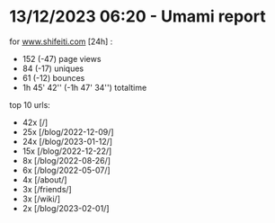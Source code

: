 # 13/12/2023 06:20 - Umami report
for www.shifeiti.com [24h] :

 - 152 (-47) page views
 - 84 (-17) uniques
 - 61 (-12) bounces
 - 1h 45' 42'' (-1h 47' 34'') totaltime


top 10 urls:
 - 42x [/]
 - 25x [/blog/2022-12-09/]
 - 24x [/blog/2023-01-12/]
 - 15x [/blog/2022-12-22/]
 - 8x [/blog/2022-08-26/]
 - 6x [/blog/2022-05-07/]
 - 4x [/about/]
 - 3x [/friends/]
 - 3x [/wiki/]
 - 2x [/blog/2023-02-01/]


